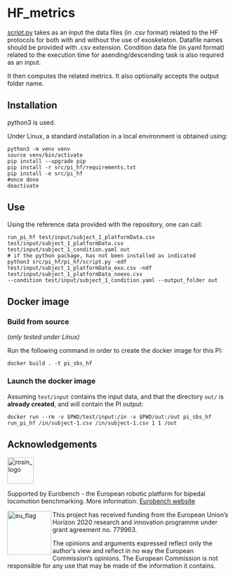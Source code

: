 # HF_metrics

[script.py](script.py) takes as an input the data files (in .csv format) related to the HF protocols for both with and without the use of exoskeleton. Datafile names should be provided with .csv extension. Condition data file (in.yaml format) related to the execution time for asending/descending task is also required as an input.

It then computes the related metrics. It also optionally accepts the output folder name.

## Installation

python3 is used.

Under Linux, a standard installation in a local environment is obtained using:

```term
python3 -m venv venv
source venv/bin/activate
pip install --upgrade pip
pip install -r src/pi_hf/requirements.txt
pip install -e src/pi_hf
#once done
deactivate
```

## Use

Using the reference data provided with the repository, one can call:

```console
run_pi_hf test/input/subject_1_platformData.csv test/input/subject_1_platformData.csv test/input/subject_1_condition.yaml out
# if the python package, has not been installed as indicated
python3 src/pi_hf/pi_hf/script.py -edf test/input/subject_1_platformData_exo.csv -ndf test/input/subject_1_platformData_noexo.csv 
--condition test/input/subject_1_condition.yaml --output_folder out
```
## Docker image

### Build from source

_(only tested under Linux)_

Run the following command in order to create the docker image for this PI:

```console
docker build . -t pi_sbs_hf
```

### Launch the docker image

Assuming `test/input` contains the input data, and that the directory `out/` is **already created**, and will contain the PI output:

```shell
docker run --rm -v $PWD/test/input:/in -v $PWD/out:/out pi_sbs_hf run_pi_hf /in/subject-1.csv /in/subject-1.csv 1 1 /out
```

## Acknowledgements

<a href="http://eurobench2020.eu">
  <img src="http://eurobench2020.eu/wp-content/uploads/2018/06/cropped-logoweb.png"
       alt="rosin_logo" height="60" >
</a>

Supported by Eurobench - the European robotic platform for bipedal locomotion benchmarking.
More information: [Eurobench website][eurobench_website]

<img src="http://eurobench2020.eu/wp-content/uploads/2018/02/euflag.png"
     alt="eu_flag" width="100" align="left" >

This project has received funding from the European Union’s Horizon 2020
research and innovation programme under grant agreement no. 779963.

The opinions and arguments expressed reflect only the author‘s view and
reflect in no way the European Commission‘s opinions.
The European Commission is not responsible for any use that may be made
of the information it contains.

[eurobench_logo]: http://eurobench2020.eu/wp-content/uploads/2018/06/cropped-logoweb.png
[eurobench_website]: http://eurobench2020.eu "Go to website"
